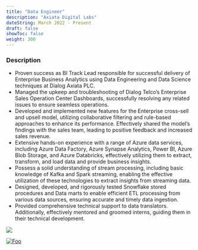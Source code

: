 ```yaml
---
title: "Data Engineer"
description: "Axiata Digital Labs"
dateString: March 2022 - Present
draft: false
showToc: false
weight: 300
--- 
```


### Description

- Proven success as BI Track Lead responsible for successful delivery of Enterprise Business Analytics using Data Engineering and Data Science techniques at Dialog Axiata PLC.
- Managed the upkeep and troubleshooting of Dialog Telco’s Enterprise Sales Operation Center
Dashboards, successfully resolving any related issues to ensure seamless operations.
- Developed and implemented new features for the Enterprise cross-sell and upsell model, utilizing
collaborative filtering and rule-based approaches to enhance its performance. Effectively shared the model’s findings with the sales team, leading to positive feedback and increased sales revenue.
- Extensive hands-on experience with a range of Azure data services, including Azure Data Factory, Azure Synapse Analytics, Power BI, Azure Blob Storage, and Azure Databricks, effectively utilizing them to extract, transform, and load data and provide business insights.
- Possess a solid understanding of stream processing, including basic knowledge of Kafka and Spark
streaming, enabling the effective utilization of these technologies to extract insights from streaming data.
- Designed, developed, and rigorously tested Snowflake stored procedures and Data marts to enable
efficient ETL processing from various data sources, ensuring accurate and timely data ingestion.
- Provided comprehensive technical support to data translators. Additionally, effectively mentored and groomed interns, guiding them in their technical development.


![](/experience/ADL/img1.jpg#center)

[![Foo](/experience/ADL/img2.jpg)](https://youtu.be/n5nPt1XWPrk)